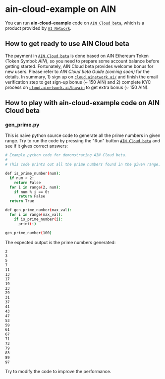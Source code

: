 # ain-cloud-example on AIN

You can run **ain-cloud-example** code on [`AIN Cloud beta`](https://cloud.ainetwork.ai/), which is a product provided by [`AI Network`](https://ainetwork.ai/).

## How to get ready to use AIN Cloud beta

The payment in [`AIN Cloud beta`](https://cloud.ainetwork.ai/) is done based on AIN Ethereum Token (Token Symbol: *AIN*), so you need to prepare some account balance before getting started.
Fortunately, AIN Cloud beta provides welcome bonus for new users. Please refer to *AIN Cloud beta Guide (coming soon)* for the details.
In summary, 1) sign up on [`cloud.ainetwork.ai/`](https://cloud.ainetwork.ai/) and finish the email verification step to get sign-up bonus (~ 150 AIN) and 2) complete KYC process on [`cloud.ainetwork.ai/buyain`](https://cloud.ainetwork.ai/buyain) to get extra bonus (~ 150 AIN).

## How to play with ain-cloud-example code on AIN Cloud beta

### gen_prime.py

This is naive python source code to generate all the prime numbers in given range.
Try to run the code by pressing the "Run" button [`AIN Cloud beta`](https://cloud.ainetwork.ai/)
and see if it gives correct answers:

```bash
# Example python code for demonstrating AIN Cloud beta.
#
# This code prints out all the prime numbers found in the given range.

def is_prime_number(num):
  if num < 2:
    return False
  for i in range(2, num):
    if num % i == 0:
      return False
  return True

def gen_prime_number(max_val):
  for i in range(max_val):
    if is_prime_number(i):
      print(i)

gen_prime_number(100)
```

The expected output is the prime numbers generated:

```bash
2
3
5
7
11
13
17
19
23
29
31
37
41
43
47
53
59
61
67
71
73
79
83
89
97
```

Try to modify the code to improve the performance.
